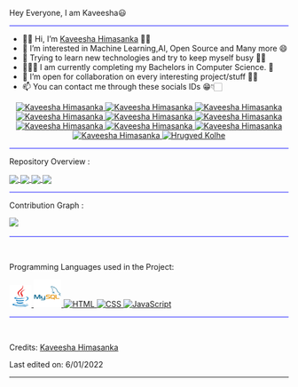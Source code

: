  Hey Everyone, I am Kaveesha😃

<hr style="height:2px;border-width:1;border-radius: 5px;color:gray;background-color:#8080ff">

- 👋🏻 Hi, I’m <a href="https://khimasanka.000webhostapp.com/">Kaveesha Himasanka</a> ✌🏻 <br/>
- 👀 I’m interested in Machine Learning,AI, Open Source and Many more 😄<br/>
- 🌱 Trying to learn new technologies and try to keep myself busy 🤵🏻 <br/>
- 👨🏻‍💻 I am currently completing my Bachelors in Computer Science.  📱</br>
- 💞️ I’m open for collaboration on every interesting project/stuff ✌🏻<br/>
- 📫 You can contact me through these socials IDs 😁👇🏻  <br/>

<!-----Social Accounts------>

<p align="center">
<a href="https://github.com/khimasanka">
<img border="0" alt="Kaveesha Himasanka" src="https://img.icons8.com/external-itim2101-lineal-color-itim2101/40/000000/external-resume-business-recruitment-itim2101-lineal-color-itim2101.png"/>
</a>

<a href="https://www.linkedin.com/in/kaveesha-himasanka-5152971b2">
<img border="0" alt="Kaveesha Himasanka" src="https://img.icons8.com/doodle/40/000000/linkedin--v2.png"/>
</a>

<a href="https://twitter.com/Avvox3">
<img border="0" alt="Kaveesha Himasanka" src="https://img.icons8.com/nolan/40/twitter.png"/>
</a>

<a href="https://www.instagram.com/kaveee2/">
<img border="0" alt="Kaveesha Himasanka" src="https://img.icons8.com/doodle/38/000000/instagram--v1.png"/>
</a>

<a href="https://t.me/Kavva20">
<img border="0" alt="Kaveesha Himasanka" src="https://img.icons8.com/doodle/40/000000/telegram-app.png"/>

<a href="https://www.upwork.com/freelancers/~0174b3140a1167e019">
<img border="0" alt="Kaveesha Himasanka" src="https://img.icons8.com/external-tal-revivo-green-tal-revivo/344/external-upwork-a-global-freelancing-platform-where-professionals-connect-and-collaborate-remotely-logo-green-tal-revivo.png" width="40"/>
</a>

<a href="https://www.fiverr.com/khimasanka456">
<img border="0" alt="Kaveesha Himasanka" src="https://img.icons8.com/ios/344/ffffff/fiverr.png" width="40"/>
</a>

<a href="https://www.freelancer.com/u/khimasanka456">
<img border="0" alt="Kaveesha Himasanka" src="https://cdn.worldvectorlogo.com/logos/freelancer-1.svg" width="40"/>
</a>

<a href="https://stackoverflow.com/users/16481921/avvox">
<img border="0" alt="Kaveesha Himasanka" src="https://cdn.worldvectorlogo.com/logos/stack-overflow.svg" width="30"/>
</a>

<a href="mailto:kaveee143@gmail.com">
<img border="0" alt="Kaveesha Himasanka" src="https://cdn.worldvectorlogo.com/logos/slack-new-logo.svg" width="30"/>
</a>

<a href="mailto:khimasanka456@gmail.com">
<img border="0" alt="Hrugved Kolhe" src="https://img.icons8.com/doodle/38/000000/gmail-new.png"/>
</a>
</p>

<hr style="height:2px;border-width:1;border-radius: 5px;color:#8080ff;background-color:#8080ff">

<!-----Contribution figures------>


<!------------ Streak Display -------------->



<!-------------Projects---------------->
Repository Overview :

<a href="https://github.com/khimasanka/Library-Management-System">
 <img align='center' src="https://github-readme-stats.vercel.app/api/pin/?username=khimasanka&repo=Library-Management-System&theme=dark" />
</a>

<a href="https://github.com/khimasanka/Sipsewana-Project">
 <img align='center' src="https://github-readme-stats.vercel.app/api/pin/?username=khimasanka&repo=Sipsewana-Project&theme=dark" />
</a>

<a href="https://github.com/khimasanka/My-Portfolio">
 <img align='center' src="https://github-readme-stats.vercel.app/api/pin/?username=khimasanka&repo=My-Portfolio&theme=dark" />
</a>

<a href="https://github.com/khimasanka/javaFX-simple-application-">
 <img align='center' src="https://github-readme-stats.vercel.app/api/pin/?username=khimasanka&repo=javaFX-simple-application-&theme=dark" />
</a>

<br>
<hr style="height:2px;#8080ffborder-width:0;border-radius: 5px;color:gray;background-color:#8080ff">

<!--------------- Hrugved's Contribution Graph ---------------->
Contribution Graph :

<img src="https://activity-graph.herokuapp.com/graph?username=khimasanka&bg_color=FFFFFF&color=000000&line=000000&point=00FF00"></div>

 <hr style="height:2px;border-width:1;border-radius: 5px;color:#8080ff;background-color:#8080ff">

 </br>

<!------------------- Languages used by me ----------------------->

Programming Languages used in the Project:

<a href="https://www.java.com" target="_blank"> 
<img src="https://raw.githubusercontent.com/devicons/devicon/master/icons/java/java-original.svg" alt="java" width="40" height="40"/>
</a>

<a href="https://www.mysql.com/" target="_blank" rel="noreferrer"> 
<img src="https://raw.githubusercontent.com/devicons/devicon/master/icons/mysql/mysql-original-wordmark.svg" alt="mysql" width="50" height="50"/> 
</a>

<a href="https://html.com/#What_is_HTML">
<img border="0" alt="HTML" src="https://img.icons8.com/color/48/000000/html-5--v1.png"/>
</a>

<a href="https://en.wikipedia.org/wiki/CSS">
<img border="0" alt="CSS" src="https://img.icons8.com/color/48/000000/css3.png"/>
</a>

<a href="https://www.javascript.com/">
<img border="0" alt="JavaScript" src="https://img.icons8.com/color/50/000000/javascript--v1.png"/>
</a>


<br>
<hr style="height:2px;#8080ffborder-width:0;border-radius: 5px;color:gray;background-color:#8080ff">
<br>

Credits: [Kaveesha Himasanka](https://github.com/khimasanka)

Last edited on: 6/01/2022

---
